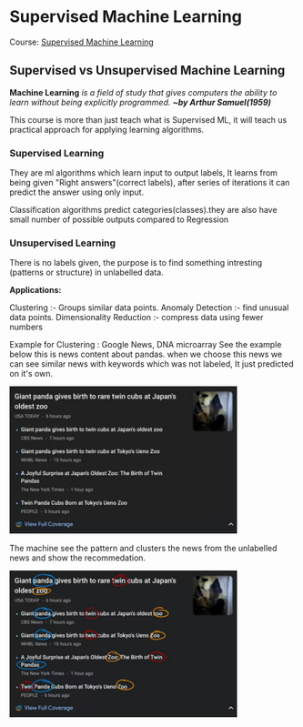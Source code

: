 # Supervised Machine Learning 

Course: [Supervised Machine Learning](https://www.coursera.org/learn/machine-learning)

## Supervised vs Unsupervised Machine Learning

   **Machine Learning** *is a field of study that gives computers the ability to learn without being explicitly programmed.* 
                                        ***~by Arthur Samuel(1959)***


This course is more than just teach what is Supervised ML, it will teach us practical approach for applying learning algorithms.

### Supervised Learning
    
They are ml algorithms which learn input to output labels, It learns from being given "Right answers"(correct labels), after series of iterations it can predict the answer using only input.
     
Classification algorithms predict categories(classes).they are also have small number of possible outputs compared to Regression

### Unsupervised Learning

There is no labels given, the purpose is to find something intresting (patterns or structure) in unlabelled data.

**Applications:**

Clustering :- Groups similar data points.
Anomaly Detection :- find unusual data points.
Dimensionality Reduction :- compress data using fewer numbers


Example for Clustering : Google News, DNA microarray 
See the example below this is news content about pandas.
when we choose this news we can see similar news with keywords which was not labeled, It just predicted on it's own.

<img src="/other/images/SupervisedML(1).png" width = 400 >

The machine see the pattern and clusters the news from the unlabelled news and show the recommedation.

<img src="/other/images/SupervisedML(2).png" width = 400 >

  